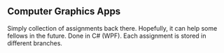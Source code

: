 <h2>Computer Graphics Apps</h2>
<p>Simply collection of assignments back there. Hopefully, it can help some fellows in the future. Done in C# (WPF). Each assignment is stored in different branches.</p>
